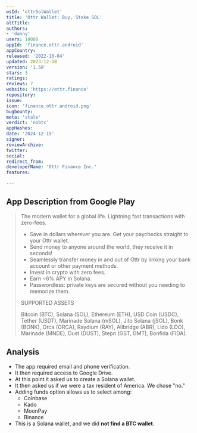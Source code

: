 ```yaml
---
wsId: 'ottrSolWallet'
title: 'Ottr Wallet: Buy, Stake SOL'
altTitle: 
authors:
- 'danny'
users: 10000
appId: 'finance.ottr.android'
appCountry: 
released: '2022-10-04'
updated: 2023-12-18
version: '1.58'
stars: 3
ratings: 
reviews: 7
website: 'https://ottr.finance'
repository: 
issue: 
icon: 'finance.ottr.android.png'
bugbounty: 
meta: 'stale'
verdict: 'nobtc'
appHashes: 
date: '2024-12-15'
signer: 
reviewArchive: 
twitter: 
social: 
redirect_from: 
developerName: 'Ottr Finance Inc.'
features: 

---
```


## App Description from Google Play

> The modern wallet for a global life. Lightning fast transactions with zero-fees.
>
> - Save in dollars wherever you are. Get your paychecks straight to your Ottr wallet.
> - Send money to anyone around the world, they receive it in seconds!
> - Seamlessly transfer money in and out of Ottr by linking your bank account or other payment methods.
> - Invest in crypto with zero fees.
> - Earn ~6% APY in Solana.
> - Passwordless: private keys are secured without you needing to memorize them.
>
> SUPPORTED ASSETS
>
> Bitcoin (BTC), Solana (SOL), Ethereum (ETH), USD Coin (USDC), Tether (USDT), Marinade Solana (mSOL), Jito Solana (jSOL), Bonk (BONK), Orca (ORCA), Raydium (RAY), Allbridge (ABR), Lido (LDO), Marinade (MNDE), Dust (DUST), Stepn (GST, GMT), Bonfida (FIDA).

## Analysis 

- The app required email and phone verification.
- It then required access to Google Drive.
- At this point it asked us to create a Solana wallet.
- It then asked us if we were a tax resident of America. We chose "no."
- Adding funds option allows us to select among:
  - Coinbase
  - Kado
  - MoonPay
  - Binance
- This is a Solana wallet, and we did **not find a BTC wallet**.  
